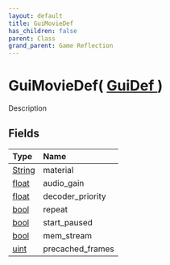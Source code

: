 ```yaml
---
layout: default
title: GuiMovieDef
has_children: false
parent: Class
grand_parent: Game Reflection
---
```

# GuiMovieDef( [ GuiDef ](/docs/game-reflection/classes/gui_def) )
Description 

## Fields

| Type | Name |
|:-------------|:--------------|
| [String](/docs/game-reflection/components/string) | material |
| [float](/docs/game-reflection/components/float) | audio_gain |
| [float](/docs/game-reflection/components/float) | decoder_priority |
| [bool](/docs/game-reflection/components/bool) | repeat |
| [bool](/docs/game-reflection/components/bool) | start_paused |
| [bool](/docs/game-reflection/components/bool) | mem_stream |
| [uint](/docs/game-reflection/components/uint) | precached_frames |

